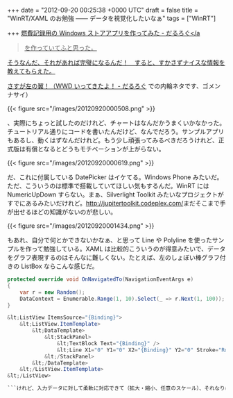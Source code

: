 
+++
date = "2012-09-20 00:25:38 +0000 UTC"
draft = false
title = "WinRT/XAML のお勉強 ―― データを視覚化したいなぁ"
tags = ["WinRT"]

+++
<a href="https://blog.daruyanagi.jp/entry/2012/09/17/222920">燃費記録用の Windows ストアアプリを作ってみた - だるろぐ</a

> を作っていてふと思った。<script>    window.twttr = (function(d, s, id) {        var js, fjs = d.getElementsByTagName(s)[0],            t = window.twttr || {};        if (d.getElementById(id)) return t;        js = d.createElement(s);        js.id = id;        js.src = "https://platform.twitter.com/widgets.js";        fjs.parentNode.insertBefore(js, fjs);        t._e = [];        t.ready = function(f) {            t._e.push(f);        };        return t;    }(document, "script", "twitter-wjs"));</script>

<script>    twttr.ready(function (twttr) {        var el = document.getElementsByClassName('twitter-syntax-tweet-id-247909564761112576');        for (var i=0;i<el.length;i++) {            if (!!el[i].getAttribute('data-is-tweet-loaded')){                continue;            }            el[i].setAttribute('data-is-tweet-loaded', '1');            twttr.widgets.createTweet('247909564761112576',el[i],{});        }    });</script>

<div class="twitter-syntax-tweet-id-247909564761112576"></div

>そうなんだ、それがあれば完璧になるんだ！　すると、すかさずナイスな情報を教えてもらえた。<script>    window.twttr = (function(d, s, id) {        var js, fjs = d.getElementsByTagName(s)[0],            t = window.twttr || {};        if (d.getElementById(id)) return t;        js = d.createElement(s);        js.id = id;        js.src = "https://platform.twitter.com/widgets.js";        fjs.parentNode.insertBefore(js, fjs);        t._e = [];        t.ready = function(f) {            t._e.push(f);        };        return t;    }(document, "script", "twitter-wjs"));</script>

<script>    twttr.ready(function (twttr) {        var el = document.getElementsByClassName('twitter-syntax-tweet-id-247911268567101440');        for (var i=0;i<el.length;i++) {            if (!!el[i].getAttribute('data-is-tweet-loaded')){                continue;            }            el[i].setAttribute('data-is-tweet-loaded', '1');            twttr.widgets.createTweet('247911268567101440',el[i],{});        }    });</script>

<div class="twitter-syntax-tweet-id-247911268567101440"></div>さすが左の翼！（<a href="https://blog.daruyanagi.jp/entry/2012/04/26/050929">WWD いってきたよ！ - だるろぐ</a> での内輪ネタです、ゴメンナサイ）

{{< figure src="/images/20120920000508.png"  >}}

、実際にちょっと試したのだけれど、チャートはなんだかうまくいかなかった。チュートリアル通りにコードを書いたんだけど、なんでだろう。サンプルアプリもあるし、動くはずなんだけれど。もう少し頑張ってみるべきだろうけれど、正式版は有償となるとどうもモチベーションが上がらない。

{{< figure src="/images/20120920000619.png"  >}}

だ、これに付属している DatePicker はイケてる。Windows Phone みたいだ。ただ、こういうのは標準で搭載していてほしい気もするんだ。WinRT には NumericUpDown すらない。まぁ、Silverlight Toolkit みたいなプロジェクトがすでにあるみたいだけれど。<a href="http://jupitertoolkit.codeplex.com/">http://jupitertoolkit.codeplex.com/</a>まだそこまで手が出せるほどの知識がないのが悲しい。

{{< figure src="/images/20120920001434.png"  >}}

もあれ、自分で何とかできないかなぁ、と思って Line や Polyline を使ったサンプルを作って勉強している。XAML は比較的こういうのが得意みたいで、データをグラフ表現するのはそんなに難しくない。たとえば、左のしょぼい棒グラフ付きの ListBox ならこんな感じだ。
```cs
protected override void OnNavigatedTo(NavigationEventArgs e)
{
    var r = new Random();
    DataContext = Enumerable.Range(1, 10).Select(_ => r.Next(1, 100));
}

&lt;ListView ItemsSource="{Binding}">
    &lt;ListView.ItemTemplate>
        &lt;DataTemplate>
            &lt;StackPanel>
                &lt;TextBlock Text="{Binding}" />
                &lt;Line X1="0" Y1="0" X2="{Binding}" Y2="0" Stroke="RoyalBlue" StrokeThickness="5"/>
            &lt;/StackPanel>
        &lt;/DataTemplate>
    &lt;/ListView.ItemTemplate>
&lt;/ListView>

```けれど、入力データに対して柔軟に対応できて（拡大・縮小、任意のスケール）、それなりにカッコいいのを作ろうと思うとやっぱり大変そうだ。初心者に産毛が生えたような自分には少し難しい。でも、決してステマではないんだけれど、<a href="https://blog.daruyanagi.jp/entry/2012/09/08/062322">『「.NET開発者」のためのSilverlight入門』 - だるろぐ</a> のおかげか、これぐらいのことはササッと書けるようになったのはちょっとうれしい。



